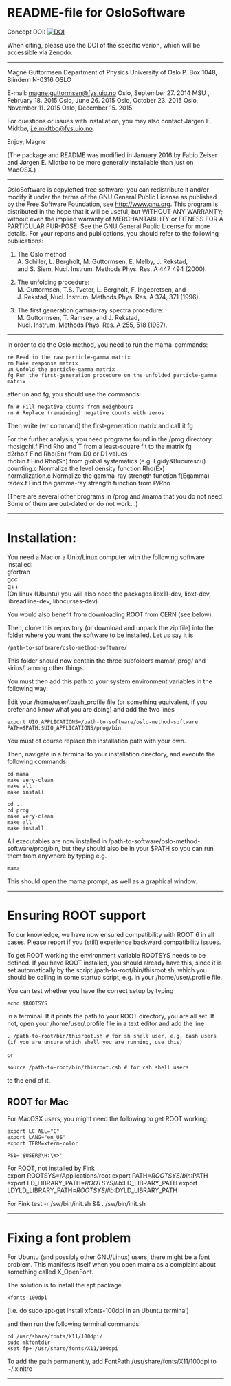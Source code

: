 
# README-file for OsloSoftware

Concept DOI: [![DOI](https://zenodo.org/badge/46267755.svg)](https://zenodo.org/badge/latestdoi/46267755)

When citing, please use the DOI of the specific verion, which will be accessible via Zenodo.

*****************************************************************************

Magne Guttormsen
Department of Physics 
University of Oslo
P. Box 1048, Blindern
N-0316 OSLO

E-mail: magne.guttormsen@fys.uio.no                  Oslo, September 27. 2014
                                                     MSU , February  18. 2015
                                                     Oslo, June      26. 2015
                                                     Oslo, October   23. 2015
                                                     Oslo, November  11. 2015
                                                     Oslo, December  15. 2015

For questions or issues with installation, you may also contact Jørgen E. Midtbø,
j.e.midtbo@fys.uio.no.



Enjoy, Magne

(The package and README was modified in January 2016 by Fabio Zeiser and Jørgen E. Midtbø to be more generally installable than just on MacOSX.)

*****************************************************************************

OsloSoftware is copylefted free software: you can redistribute it and/or 
modify it under the terms of the GNU General Public License as published by 
the Free Software Foundation, see http://www.gnu.org.
This program is distributed in the hope that it will be useful, 
but WITHOUT ANY WARRANTY; without even the implied warranty of 
MERCHANTABILITY or FITNESS FOR A PARTICULAR PUR-POSE. 
See the GNU General Public License for more details. 
For your reports and publications, 
you should refer to the following publications:

1. The Oslo method  
A. Schiller, L. Bergholt, M. Guttormsen, E. Melby, J. Rekstad,  
and S. Siem, Nucl. Instrum. Methods Phys. Res. A 447 494 (2000).

2. The unfolding procedure:  
M. Guttormsen, T.S. Tveter, L. Bergholt, F. Ingebretsen, and  
J. Rekstad, Nucl. Instrum. Methods Phys. Res. A 374, 371 (1996).

3. The first generation gamma-ray spectra procedure:  
M. Guttormsen, T. Ramsøy, and J. Rekstad,   
Nucl. Instrum. Methods Phys. Res. A 255, 518 (1987).

*****************************************************************************

In order to do the Oslo method, you need to run the mama-commands:

	re Read in the raw particle-gamma matrix
	rm Make response matrix
	un Unfold the particle-gamma matrix
	fg Run the first-generation procedure on the unfolded particle-gamma matrix

after un and fg, you should use the commands:

	fn # Fill negative counts from neighbours 
	rn # Replace (remaining) negative counts with zeros

Then write (wr command) the first-generation matrix and call it fg

For the further analysis, you need programs found in the /prog directory:  
rhosigchi.f 	Find Rho and T from a least-square fit to the matrix fg  
d2rho.f     	Find Rho(Sn) from D0 or D1 values  
rhobin.f    	Find Rho(Sn) from global systematics (e.g. Egidy&Bucurescu)  
counting.c  	Normalize the level density function Rho(Ex)  
normalization.c Normalize the gamma-ray strength function f(Egamma)  
radex.f		Find the gamma-ray strength function from P/Rho  

(There are several other programs in /prog and /mama that you do not need.
Some of them are out-dated or do not work…)

*****************************************************************************

# Installation:

You need a Mac or a Unix/Linux computer with the following software installed:  
	gfortran  
	gcc  
	g++  
	(On linux (Ubuntu) you will also need the packages libx11-dev, libxt-dev, libreadline-dev, libncurses-dev)

You would also benefit from downloading ROOT from CERN (see below).

Then, clone this repository (or download and unpack the zip file) into the folder where you want the software to be installed. Let us say it is 

	/path-to-software/oslo-method-software/

This folder should now contain the three subfolders mama/, prog/ and sirius/, among other things.

You must then add this path to your system environment variables in the following way:

Edit your /home/user/.bash_profile file (or something equivalent, if you prefer and know what you are doing) and add the two lines

	export UIO_APPLICATIONS=/path-to-software/oslo-method-software
	PATH=$PATH:$UIO_APPLICATIONS/prog/bin

You must of course replace the installation path with your own.

Then, navigate in a terminal to your installation directory, and execute the following commands:

	cd mama
	make very-clean
	make all
	make install
	
	cd ..
	cd prog
	make very-clean
	make all
	make install

All executables are now installed in /path-to-software/oslo-method-software/prog/bin, but they should also be in your $PATH so you can run them from anywhere by typing e.g.
	
	mama

This should open the mama prompt, as well as a graphical window.

*****************************************************************************

# Ensuring ROOT support

To our knowledge, we have now ensured compatibility with ROOT 6 in all cases. Please report if you (still) experience backward compatibility issues.

To get ROOT working the environment variable ROOTSYS needs to be defined. If you have ROOT installed, you should already have this, 
since it is set automatically by the script /path-to-root/bin/thisroot.sh, which you should be calling in some startup script, e.g. in your
/home/user/.profile file.

You can test whether you have the correct setup by typing

	echo $ROOTSYS

in a terminal. If it prints the path to your ROOT directory, you are all set. If not, open your /home/user/.profile file in a text editor and add the line 

	. /path-to-root/bin/thisroot.sh # for sh shell user, e.g. bash users (if you are unsure which shell you are running, use this)

or

	source /path-to-root/bin/thisroot.csh # for csh shell users

to the end of it.

## ROOT for Mac

For MacOSX users, you might need the following to get ROOT working:

	export LC_ALL="C" 
	export LANG="en_US" 
	export TERM=xterm-color
	
	PS1='$USER@\H:\W>'

For ROOT, not installed by Fink  
	export ROOTSYS=/Applications/root
	export PATH=$ROOTSYS/bin:$PATH
	export LD_LIBRARY_PATH=$ROOTSYS/lib:$LD_LIBRARY_PATH
	export LDYLD_LIBRARY_PATH=$ROOTSYS/lib:$DYLD_LIBRARY_PATH

For Fink
	test -r /sw/bin/init.sh && . /sw/bin/init.sh


*****************************

# Fixing a font problem

For Ubuntu (and possibly other GNU/Linux) users, there might be a font problem.
This manifests itself when you open mama as a complaint about something called X_OpenFont. 

The solution is to install the apt package

	xfonts-100dpi

(i.e. do
	sudo apt-get install xfonts-100dpi
in an Ubuntu terminal)

and then run the following terminal commands: 
	
	cd /usr/share/fonts/X11/100dpi/
	sudo mkfontdir
	xset fp+ /usr/share/fonts/X11/100dpi
	
To add the path permanently, add
	FontPath /usr/share/fonts/X11/100dpi
to ~/.xinitrc



*****************************



